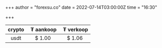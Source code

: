 +++
author = "forexsu.co"
date = 2022-07-14T03:00:00Z
time = "16:30"

+++


crypto| &nbsp;₮ aankoop| &nbsp;₮ verkoop
:-----:|:-----:|:-----:
usdt  |$ 1.00|$ 1.06
